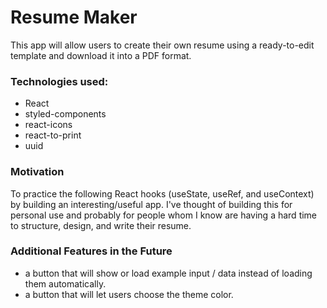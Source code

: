 # Resume Maker

This app will allow users to create their own resume using a ready-to-edit template and download it into a PDF format.

### Technologies used:
- React
- styled-components
- react-icons
- react-to-print
- uuid

### Motivation
To practice the following React hooks (useState, useRef, and useContext) by building an interesting/useful app. I've thought of building this for personal use and probably for people whom I know are having a hard time to structure, design, and write their resume.

### Additional Features in the Future
- a button that will show or load example input / data instead of loading them automatically.
- a button that will let users choose the theme color.
